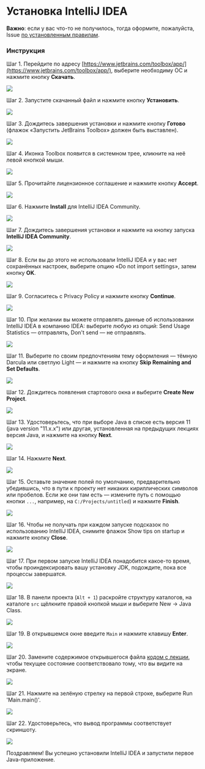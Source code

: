 # Установка IntelliJ IDEA

**Важно**: если у вас что-то не получилось, тогда оформите, пожалуйста, Issue [по установленным правилам](../report-requirements.md).

### Инструкция

Шаг 1. Перейдите по адресу [https://www.jetbrains.com/toolbox/app/](https://www.jetbrains.com/toolbox/app/), выберите необходиму ОС и нажмите кнопку **Скачать**.

![](pic/toolbox-web.png)

Шаг 2. Запустите скачанный файл и нажмите кнопку **Установить**.

![](pic/toolbox-step1.png)

Шаг 3. Дождитесь завершения установки и нажмите кнопку **Готово** (флажок «Запустить JetBrains Toolbox» должен быть выставлен).

![](pic/toolbox-step2.png)

Шаг 4. Иконка Toolbox появится в системном трее, кликните на неё левой кнопкой мыши.

![](pic/toolbox-step3.png)

Шаг 5. Прочитайте лицензионное соглашение и нажмите кнопку **Accept**.

![](pic/toolbox-step4.png)

Шаг 6. Нажмите **Install** для IntelliJ IDEA Community.

![](pic/toolbox-step5.png)

Шаг 7. Дождитесь завершения установки и нажмите на кнопку запуска **IntelliJ IDEA Community**.

![](pic/toolbox-step6.png)

Шаг 8. Если вы до этого не использовали IntelliJ IDEA и у вас нет сохранённых настроек, выберите опцию «Do not import settings», затем кнопку **OK**.

![](pic/toolbox-step7.png)

Шаг 9. Согласитесь с Privacy Policy и нажмите кнопку **Continue**.

![](pic/toolbox-step8.png)

Шаг 10. При желании вы можете отправлять данные об использовании IntelliJ IDEA в компанию IDEA: выберите любую из опций: Send Usage Statistics — отправлять, Don't send — не отправлять.

![](pic/toolbox-step9.png)

Шаг 11. Выберите по своим предпочтениям тему оформления — тёмную Darcula или светлую Light — и нажмите на кнопку **Skip Remaining and Set Defaults**.

![](pic/toolbox-step10.png)

Шаг 12. Дождитесь появления стартового окна и выберите **Create New Project**.

![](pic/toolbox-step11.png)

Шаг 13. Удостоверьтесь, что при выборе Java в списке есть версия 11 (java version "11.x.x") или другая, установленная на предыдущих лекциях версия Java, и нажмите на кнопку **Next**.

![](pic/toolbox-step12.png)

Шаг 14. Нажмите **Next**.

![](pic/toolbox-step13.png)

Шаг 15. Оставьте значение полей по умолчанию, предварительно убедившись, что в пути к проекту нет никаких кириллических символов или пробелов. Если же они там есть — измените путь с помощью кнопки `...`, например, на `C:/Projects/untitled`) и нажмите **Finish**.

![](pic/toolbox-step14.png)

Шаг 16. Чтобы не получать при каждом запуске подсказок по использованию IntelliJ IDEA, снимите флажок Show tips on startup и нажмите кнопку **Close**.

![](pic/toolbox-step15.png)

Шаг 17. При первом запуске IntelliJ IDEA понадобится какое-то время, чтобы проиндексировать вашу установку JDK, подождите, пока все процессы завершатся.

![](pic/toolbox-step16.png)

Шаг 18. В панели проекта (`Alt + 1`) раскройте структуру каталогов, на каталоге `src` щёлкните правой кнопкой мыши и выберите New -> Java Class.

![](pic/toolbox-step17.png)

Шаг 19. В открывшемся окне введите `Main` и нажмите клавишу **Enter**.

![](pic/toolbox-step18.png)

Шаг 20. Замените содержимое открывшегося файла [кодом с лекции](https://github.com/netology-code/javaqa-code/blob/master/1.1_intro/hello-programming/src/Main.java), чтобы текущее состояние соответствовало тому, что вы видите на экране.

![](pic/toolbox-step19.png)

Шаг 21. Нажмите на зелёную стрелку на первой строке, выберите Run 'Main.main()'.

![](pic/toolbox-step20.png)

Шаг 22. Удостоверьтесь, что вывод программы соответствует скриншоту.

![](pic/toolbox-step21.png)

Поздравляем! Вы успешно установили IntelliJ IDEA и запустили первое Java-приложение.

